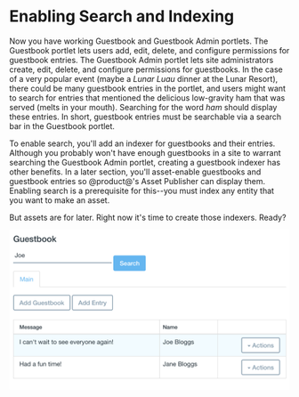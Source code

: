 # Enabling Search and Indexing [](id=enabling-search-and-indexing)

Now you have working Guestbook and Guestbook Admin portlets. The Guestbook 
portlet lets users add, edit, delete, and configure permissions for guestbook 
entries. The Guestbook Admin portlet lets site administrators create, edit, 
delete, and configure permissions for guestbooks. In the case of a very popular 
event (maybe a *Lunar Luau* dinner at the Lunar Resort), there could be many 
guestbook entries in the portlet, and users might want to search for entries 
that mentioned the delicious low-gravity ham that was served (melts in your 
mouth). Searching for the word *ham* should display these entries. In short, 
guestbook entries must be searchable via a search bar in the Guestbook portlet. 

To enable search, you'll add an indexer for guestbooks and their entries. 
Although you probably won't have enough guestbooks in a site to warrant 
searching the Guestbook Admin portlet, creating a guestbook indexer has other 
benefits. In a later section, you'll asset-enable guestbooks and guestbook 
entries so @product@'s Asset Publisher can display them. Enabling search is a 
prerequisite for this--you must index any entity that you want to make an asset. 

But assets are for later. Right now it's time to create those indexers. Ready? 

![Figure 1: You'll add a search bar to the Guestbook portlet so that users can search for guestbook entries. If a guestbook entry's message or name matches the search query, the entry is displayed in the search results.](../../../images/guestbook-portlet-search.png)
